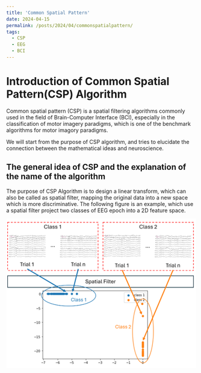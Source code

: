 ```yaml
---
title: 'Common Spatial Pattern'
date: 2024-04-15
permalink: /posts/2024/04/commonspatialpattern/
tags:
  - CSP
  - EEG
  - BCI
---
```


# Introduction of Common Spatial Pattern(CSP) Algorithm

Common spatial pattern (CSP) is a spatial filtering algorithms commonly used in the field of Brain-Computer Interface (BCI), especially in the classification of motor imagery paradigms, which is one of the benchmark algorithms for motor imagory paradigms. 

We will start from the purpose of CSP algorithm, and tries to elucidate the connection between the mathematical ideas and neuroscience.

## The general idea of CSP and the explanation of the name of the algorithm
The purpose of CSP Algorithm is to design a linear transform, which can also be called as spatial filter, mapping the original data into a new space which is more discriminative. The following figure is an example, which use a spatial filter project two classes of EEG epoch into a 2D feature space.

![spatial filter](/images/spatialfilter.png)

<!--<br/><img src='/images/spatialfilter.png'>-->



<!--This post will show up by default. To disable scheduling of future posts, edit `config.yml` and set `future: false`. -->
